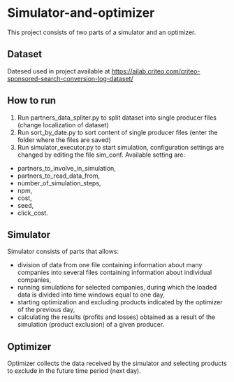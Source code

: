 # Simulator-and-optimizer
This project consists of two parts of a simulator and an optimizer.
## Dataset
Datesed used in project available at https://ailab.criteo.com/criteo-sponsored-search-conversion-log-dataset/

## How to run
1. Run  partners_data_spliter.py to split dataset into single producer files (change localization of dataset)
2. Run sort_by_date.py to sort content of single producer files (enter the folder where the files are saved)
3. Run simulator_executor.py to start simulation, configuration settings are changed by editing the file sim_conf. 
Available setting are:
- partners_to_involve_in_simulation, 
- partners_to_read_data_from, 
- number_of_simulation_steps, 
- npm, 
- cost, 
- seed, 
- click_cost.

## Simulator
Simulator consists of parts that allows:
- division of data from one file containing information about many companies into several files containing information about individual companies,
- running simulations for selected companies, during which the loaded data is divided into time windows equal to one day,
- starting optimization and excluding products indicated by the optimizer of the previous day,
- calculating the results (profits and losses) obtained as a result of the simulation (product exclusion) of a given producer.

## Optimizer
Optimizer collects the data received by the simulator and selecting products to exclude in the future time period (next day).
